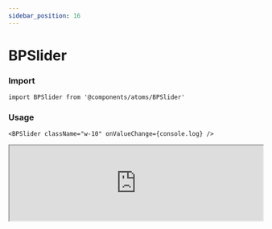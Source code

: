 ```yaml
---
sidebar_position: 16 
---
```


# BPSlider

### Import

```tsx
import BPSlider from '@components/atoms/BPSlider'
```

### Usage 

```tsx
<BPSlider className="w-10" onValueChange={console.log} />
```

<iframe width="100%" heigh="200px"  src="https://ui-kit.blue-panda.dev/iframe.html?args=&id=atoms-bpslider--basic&viewMode=story" />


### Props 


| Prop | Default | Options |
| ----------- | ----------- | ----------- |
| variant | default | 'default' \| 'inverted' \| 'danger' \| 'cyber' \| 'caution' \| 'success' \| 'primary' \| 'secondary' \| 'accent' \| 'light' \| 'link’ | 
| outline | false | true \|   false 
| magic | false | true \|   false
| max | 100 | number 
| min | 1 | number 
| step | 1 | number 
| defaultValue | 50 | number 




Check more colors, statuses and styles at: 
<img src={'/img/sb.png'} style={{width: '15px'}} />

https://ui-kit.blue-panda.dev/?path=/story/atoms-bpslider--basic